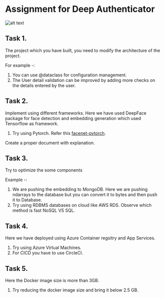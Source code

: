 # Assignment for Deep Authenticator

![alt text](https://github.com/Rishav-hub/face_auth_dev/blob/b440f8d95722e3c26a917011a3f89c7aed7b711a/docs/68747470733a2f2f696e6575726f6e2e61692f696d616765732f696e6575726f6e2d6c6f676f2e706e67.png?raw=true)


## Task 1.
The project which you have built, you need to modify the architecture of the project.

For example -:
1. You can use @dataclass for configuration management.
2. The User detail validation can be improved by adding more checks on the details entered by the user.

## Task 2.

Implement using different frameworks. Here we have used DeepFace package for face detection and embedding generation which used Tensorflow as framework.

1. Try using Pytorch. Refer this [facenet-pytorch](https://github.com/timesler/facenet-pytorch).

Create a proper document with explanation.

## Task 3.

Try to optimize the some components

Example -: 
1. We are pushing the embedding to MongoDB. Here we are pushing ndarrays to the database but you can convert it to bytes and then push it to Database.
2. Try using RDBMS databases on cloud like AWS RDS. Observe which method is fast NoSQL VS SQL.

## Task 4.

Here we have deployed using Azure Container regsitry and App Services.

1. Try using Azure Virtual Machines.
2. For CICD you have to use CircleCI.

## Task 5.

Here the Docker image size is more than 3GB.

1. Try reducing the docker image size and bring it below 2.5 GB.
